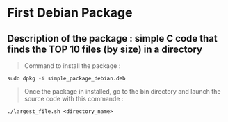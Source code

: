 # First Debian Package

## Description of the package : simple C code that finds the TOP 10 files (by size) in a directory

> Command to install the package :

```
sudo dpkg -i simple_package_debian.deb
```

> Once the package in installed, go to the bin directory and launch the source code with this commande :

```
./largest_file.sh <directory_name>
```
